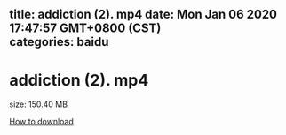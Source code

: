 
title: addiction (2). mp4
date: Mon Jan 06 2020 17:47:57 GMT+0800 (CST)    
categories: baidu
---

# addiction (2). mp4
size: 150.40 MB
 
 

[How to download](https://bpcam.bemobtrk.com/go/2ceec3aa-1ca2-46d6-b9ff-aaa5c184517c?jno=4210)